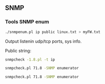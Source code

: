 ## SNMP

### Tools SNMP enum

```bash
./snmpenum.pl ip public linux.txt > myFW.txt
```

Output listenin udp/tcp ports, sys info.

Public string:

```bash
snmpcheck -1.8.pl -t ip
```

```bash
snmpcheck.pl 71.8 -SNMP enumerator
```

```bash
snmpcheck.pl 71.8 -SNMP enumerator
```
